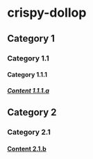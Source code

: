 # crispy-dollop

## Category 1

### Category 1.1

#### Category 1.1.1

##### [Content 1.1.1.a](a.md)

## Category 2

### Category 2.1

#### [Content 2.1.b](b.md)
